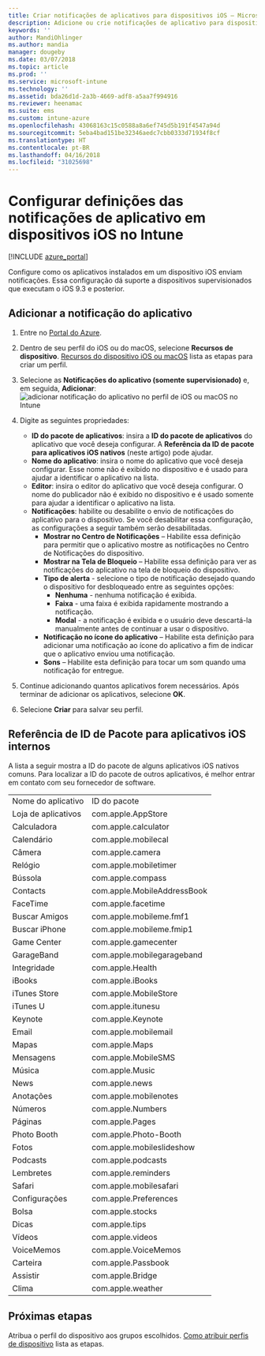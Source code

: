 ```yaml
---
title: Criar notificações de aplicativos para dispositivos iOS – Microsoft Intune – Azure | Microsoft Docs
description: Adicione ou crie notificações de aplicativo para dispositivos iOS no Microsoft Intune. Escolha quais para aplicativos enviar notificações, definir as configurações de notificação na tela de bloqueio, habilitar o som, escolher o tipo de alerta e adicionar uma notificação.
keywords: ''
author: MandiOhlinger
ms.author: mandia
manager: dougeby
ms.date: 03/07/2018
ms.topic: article
ms.prod: ''
ms.service: microsoft-intune
ms.technology: ''
ms.assetid: bda26d1d-2a3b-4669-adf8-a5aa7f994916
ms.reviewer: heenamac
ms.suite: ems
ms.custom: intune-azure
ms.openlocfilehash: 43068163c15c0588a8a6ef745d5b191f4547a94d
ms.sourcegitcommit: 5eba4bad151be32346aedc7cbb0333d71934f8cf
ms.translationtype: HT
ms.contentlocale: pt-BR
ms.lasthandoff: 04/16/2018
ms.locfileid: "31025698"
---
```

# <a name="configure-app-notifications-settings-on-ios-devices-in-intune"></a>Configurar definições das notificações de aplicativo em dispositivos iOS no Intune

[!INCLUDE [azure_portal](./includes/azure_portal.md)]

Configure como os aplicativos instalados em um dispositivo iOS enviam notificações. Essa configuração dá suporte a dispositivos supervisionados que executam o iOS 9.3 e posterior.

## <a name="add-the-app-notification"></a>Adicionar a notificação do aplicativo

1. Entre no [Portal do Azure](https://portal.azure.com).
2. Dentro de seu perfil do iOS ou do macOS, selecione **Recursos de dispositivo**. [Recursos do dispositivo iOS ou macOS](device-features-configure.md) lista as etapas para criar um perfil.
3. Selecione as **Notificações do aplicativo (somente supervisionado)** e, em seguida, **Adicionar**: ![adicionar notificação do aplicativo no perfil de iOS ou macOS no Intune](./media/ios-macos-app-notifications.png)
4. Digite as seguintes propriedades:

   - **ID do pacote de aplicativos**: insira a **ID do pacote de aplicativos** do aplicativo que você deseja configurar. A **Referência da ID de pacote para aplicativos iOS nativos** (neste artigo) pode ajudar.
   - **Nome do aplicativo**: insira o nome do aplicativo que você deseja configurar. Esse nome não é exibido no dispositivo e é usado para ajudar a identificar o aplicativo na lista.
   - **Editor**: insira o editor do aplicativo que você deseja configurar. O nome do publicador não é exibido no dispositivo e é usado somente para ajudar a identificar o aplicativo na lista.
   - **Notificações**: habilite ou desabilite o envio de notificações do aplicativo para o dispositivo. Se você desabilitar essa configuração, as configurações a seguir também serão desabilitadas.
     - **Mostrar no Centro de Notificações** – Habilite essa definição para permitir que o aplicativo mostre as notificações no Centro de Notificações do dispositivo.
     - **Mostrar na Tela de Bloqueio** – Habilite essa definição para ver as notificações do aplicativo na tela de bloqueio do dispositivo.
     - **Tipo de alerta** - selecione o tipo de notificação desejado quando o dispositivo for desbloqueado entre as seguintes opções:
       - **Nenhuma** - nenhuma notificação é exibida.
       - **Faixa** - uma faixa é exibida rapidamente mostrando a notificação.
       - **Modal** - a notificação é exibida e o usuário deve descartá-la manualmente antes de continuar a usar o dispositivo.
     - **Notificação no ícone do aplicativo** – Habilite esta definição para adicionar uma notificação ao ícone do aplicativo a fim de indicar que o aplicativo enviou uma notificação.
     - **Sons** – Habilite esta definição para tocar um som quando uma notificação for entregue.

5. Continue adicionando quantos aplicativos forem necessários. Após terminar de adicionar os aplicativos, selecione **OK**.
6. Selecione **Criar** para salvar seu perfil.

## <a name="bundle-id-reference-for-built-in-ios-apps"></a>Referência de ID de Pacote para aplicativos iOS internos

A lista a seguir mostra a ID do pacote de alguns aplicativos iOS nativos comuns. Para localizar a ID do pacote de outros aplicativos, é melhor entrar em contato com seu fornecedor de software.

|||
|-|-|
|Nome do aplicativo|ID do pacote|
|Loja de aplicativos|com.apple.AppStore|
|Calculadora|com.apple.calculator|
|Calendário|com.apple.mobilecal|
|Câmera|com.apple.camera|
|Relógio|com.apple.mobiletimer|
|Bússola|com.apple.compass|
|Contacts|com.apple.MobileAddressBook|
|FaceTime|com.apple.facetime|
|Buscar Amigos|com.apple.mobileme.fmf1|
|Buscar iPhone|com.apple.mobileme.fmip1|
|Game Center|com.apple.gamecenter|
|GarageBand|com.apple.mobilegarageband|
|Integridade|com.apple.Health|
|iBooks|com.apple.iBooks|
|iTunes Store|com.apple.MobileStore|
|iTunes U|com.apple.itunesu|
|Keynote|com.apple.Keynote|
|Email|com.apple.mobilemail|
|Mapas|com.apple.Maps|
|Mensagens|com.apple.MobileSMS|
|Música|com.apple.Music|
|News|com.apple.news|
|Anotações|com.apple.mobilenotes|
|Números|com.apple.Numbers|
|Páginas|com.apple.Pages|
|Photo Booth|com.apple.Photo-Booth|
|Fotos|com.apple.mobileslideshow|
|Podcasts|com.apple.podcasts|
|Lembretes|com.apple.reminders|
|Safari|com.apple.mobilesafari|
|Configurações|com.apple.Preferences|
|Bolsa|com.apple.stocks|
|Dicas|com.apple.tips|
|Vídeos|com.apple.videos|
|VoiceMemos|com.apple.VoiceMemos|
|Carteira|com.apple.Passbook|
|Assistir|com.apple.Bridge|
|Clima|com.apple.weather|

## <a name="next-steps"></a>Próximas etapas

Atribua o perfil do dispositivo aos grupos escolhidos. [Como atribuir perfis de dispositivo](device-profile-assign.md) lista as etapas.